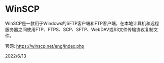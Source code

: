 # WinSCP

WinSCP是一款用于Windows的SFTP客户端和FTP客户端，在本地计算机和远程服务器之间使用FTP、FTPS、SCP、SFTP、WebDAV或S3文件传输协议复制文件。  

官网: https://winscp.net/eng/index.php  


2022/6/13  

